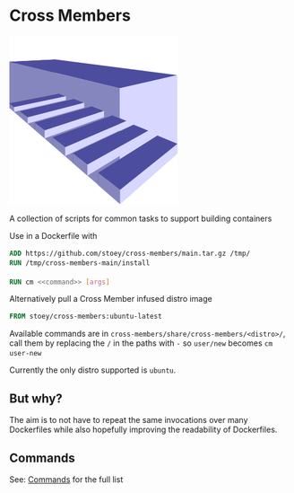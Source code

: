 # Cross Members #
![Cross Members Logo](doc/images/cross-members.png)

A collection of scripts for common tasks to support building containers

Use in a Dockerfile with
```dockerfile
ADD https://github.com/stoey/cross-members/main.tar.gz /tmp/
RUN /tmp/cross-members-main/install

RUN cm <<command>> [args]
```

Alternatively pull a Cross Member infused distro image
```dockerfile
FROM stoey/cross-members:ubuntu-latest
```

Available commands are in `cross-members/share/cross-members/<distro>/`, call them by replacing the `/` in the paths with `-` so `user/new` becomes `cm user-new`

Currently the only distro supported is `ubuntu`.
## But why? ##

The aim is to not have to repeat the same invocations over many Dockerfiles while also hopefully improving the readability of Dockerfiles.

## Commands ##

See: [Commands](doc/commands.md) for the full list
